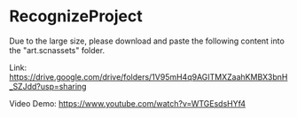 # RecognizeProject

Due to the large size, please download and paste the following content into the "art.scnassets" folder.

Link: https://drive.google.com/drive/folders/1V95mH4q9AGITMXZaahKMBX3bnH_SZJdd?usp=sharing

Video Demo: https://www.youtube.com/watch?v=WTGEsdsHYf4 
